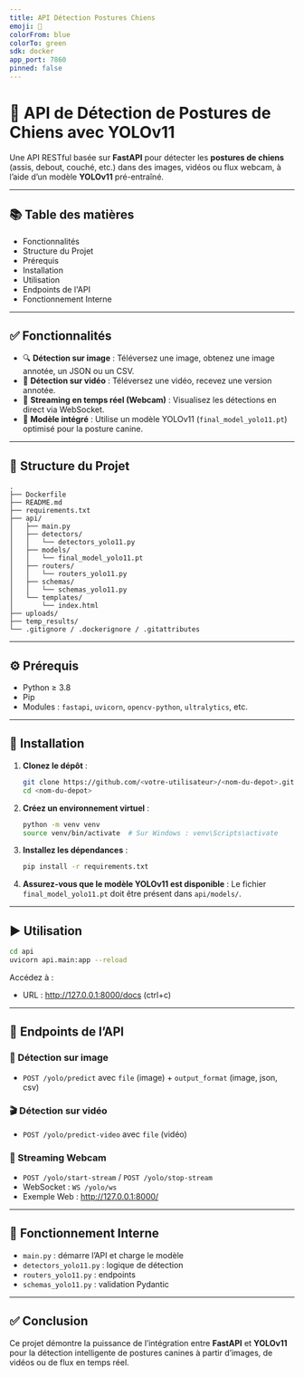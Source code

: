 ```yaml
---
title: API Détection Postures Chiens
emoji: 🐶
colorFrom: blue
colorTo: green
sdk: docker
app_port: 7860
pinned: false
---
```

# 🐶 API de Détection de Postures de Chiens avec YOLOv11

Une API RESTful basée sur **FastAPI** pour détecter les **postures de chiens** (assis, debout, couché, etc.) dans des images, vidéos ou flux webcam, à l’aide d’un modèle **YOLOv11** pré-entraîné.

---

## 📚 Table des matières
- Fonctionnalités
- Structure du Projet
- Prérequis
- Installation
- Utilisation
- Endpoints de l'API
- Fonctionnement Interne

---

## ✅ Fonctionnalités

- 🔍 **Détection sur image** : Téléversez une image, obtenez une image annotée, un JSON ou un CSV.
- 🎥 **Détection sur vidéo** : Téléversez une vidéo, recevez une version annotée.
- 📡 **Streaming en temps réel (Webcam)** : Visualisez les détections en direct via WebSocket.
- 🧠 **Modèle intégré** : Utilise un modèle YOLOv11 (`final_model_yolo11.pt`) optimisé pour la posture canine.

---

## 📁 Structure du Projet

```
.
├── Dockerfile
├── README.md
├── requirements.txt
├── api/
│   ├── main.py
│   ├── detectors/
│   │   └── detectors_yolo11.py
│   ├── models/
│   │   └── final_model_yolo11.pt
│   ├── routers/
│   │   └── routers_yolo11.py
│   ├── schemas/
│   │   └── schemas_yolo11.py
│   └── templates/
│       └── index.html
├── uploads/
├── temp_results/
└── .gitignore / .dockerignore / .gitattributes
```

---

## ⚙️ Prérequis

- Python ≥ 3.8
- Pip
- Modules : `fastapi`, `uvicorn`, `opencv-python`, `ultralytics`, etc.

---

## 🚀 Installation

1. **Clonez le dépôt** :
   ```bash
   git clone https://github.com/<votre-utilisateur>/<nom-du-depot>.git
   cd <nom-du-depot>
   ```

2. **Créez un environnement virtuel** :
   ```bash
   python -m venv venv
   source venv/bin/activate  # Sur Windows : venv\Scripts\activate
   ```

3. **Installez les dépendances** :
   ```bash
   pip install -r requirements.txt
   ```

4. **Assurez-vous que le modèle YOLOv11 est disponible** :
   Le fichier `final_model_yolo11.pt` doit être présent dans `api/models/`.

---

## ▶️ Utilisation

```bash
cd api
uvicorn api.main:app --reload
```

Accédez à :
- URL : http://127.0.0.1:8000/docs (ctrl+c)
---

## 🧪 Endpoints de l’API

### 📸 Détection sur image

- `POST /yolo/predict` avec `file` (image) + `output_format` (image, json, csv)

### 🎬 Détection sur vidéo

- `POST /yolo/predict-video` avec `file` (vidéo)

### 🔴 Streaming Webcam

- `POST /yolo/start-stream` / `POST /yolo/stop-stream`
- WebSocket : `WS /yolo/ws`
- Exemple Web : http://127.0.0.1:8000/

---

## 🧠 Fonctionnement Interne

- `main.py` : démarre l’API et charge le modèle
- `detectors_yolo11.py` : logique de détection
- `routers_yolo11.py` : endpoints
- `schemas_yolo11.py` : validation Pydantic

---

## ✅ Conclusion

Ce projet démontre la puissance de l’intégration entre **FastAPI** et **YOLOv11** pour la détection intelligente de postures canines à partir d’images, de vidéos ou de flux en temps réel. 